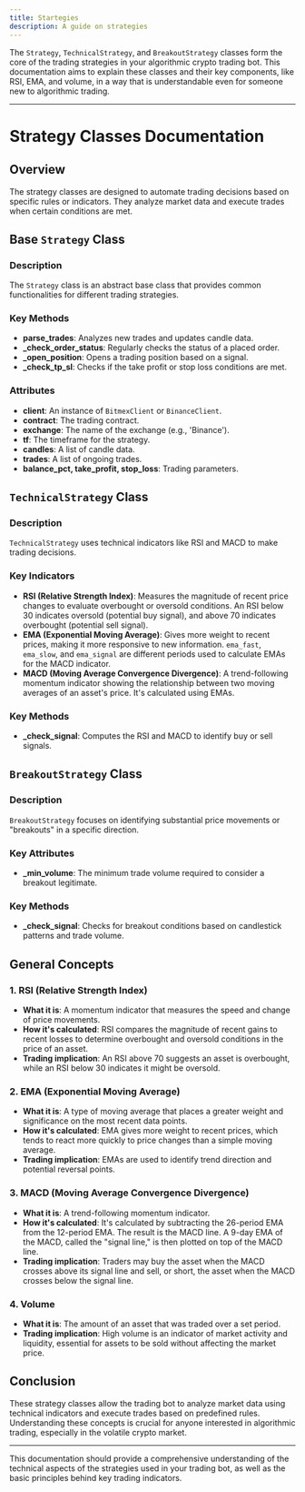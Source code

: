 ```yaml
---
title: Startegies
description: A guide on strategies
---
```


The `Strategy`, `TechnicalStrategy`, and `BreakoutStrategy` classes form the core of the trading strategies in your algorithmic crypto trading bot. This documentation aims to explain these classes and their key components, like RSI, EMA, and volume, in a way that is understandable even for someone new to algorithmic trading.

---

# Strategy Classes Documentation

## Overview

The strategy classes are designed to automate trading decisions based on specific rules or indicators. They analyze market data and execute trades when certain conditions are met.

## Base `Strategy` Class

### Description

The `Strategy` class is an abstract base class that provides common functionalities for different trading strategies.

### Key Methods

- **parse_trades**: Analyzes new trades and updates candle data.
- **\_check_order_status**: Regularly checks the status of a placed order.
- **\_open_position**: Opens a trading position based on a signal.
- **\_check_tp_sl**: Checks if the take profit or stop loss conditions are met.

### Attributes

- **client**: An instance of `BitmexClient` or `BinanceClient`.
- **contract**: The trading contract.
- **exchange**: The name of the exchange (e.g., 'Binance').
- **tf**: The timeframe for the strategy.
- **candles**: A list of candle data.
- **trades**: A list of ongoing trades.
- **balance_pct, take_profit, stop_loss**: Trading parameters.

## `TechnicalStrategy` Class

### Description

`TechnicalStrategy` uses technical indicators like RSI and MACD to make trading decisions.

### Key Indicators

- **RSI (Relative Strength Index)**: Measures the magnitude of recent price changes to evaluate overbought or oversold conditions. An RSI below 30 indicates oversold (potential buy signal), and above 70 indicates overbought (potential sell signal).
- **EMA (Exponential Moving Average)**: Gives more weight to recent prices, making it more responsive to new information. `ema_fast`, `ema_slow`, and `ema_signal` are different periods used to calculate EMAs for the MACD indicator.
- **MACD (Moving Average Convergence Divergence)**: A trend-following momentum indicator showing the relationship between two moving averages of an asset's price. It's calculated using EMAs.

### Key Methods

- **\_check_signal**: Computes the RSI and MACD to identify buy or sell signals.

## `BreakoutStrategy` Class

### Description

`BreakoutStrategy` focuses on identifying substantial price movements or "breakouts" in a specific direction.

### Key Attributes

- **\_min_volume**: The minimum trade volume required to consider a breakout legitimate.

### Key Methods

- **\_check_signal**: Checks for breakout conditions based on candlestick patterns and trade volume.

## General Concepts

### 1. RSI (Relative Strength Index)

- **What it is**: A momentum indicator that measures the speed and change of price movements.
- **How it's calculated**: RSI compares the magnitude of recent gains to recent losses to determine overbought and oversold conditions in the price of an asset.
- **Trading implication**: An RSI above 70 suggests an asset is overbought, while an RSI below 30 indicates it might be oversold.

### 2. EMA (Exponential Moving Average)

- **What it is**: A type of moving average that places a greater weight and significance on the most recent data points.
- **How it's calculated**: EMA gives more weight to recent prices, which tends to react more quickly to price changes than a simple moving average.
- **Trading implication**: EMAs are used to identify trend direction and potential reversal points.

### 3. MACD (Moving Average Convergence Divergence)

- **What it is**: A trend-following momentum indicator.
- **How it's calculated**: It's calculated by subtracting the 26-period EMA from the 12-period EMA. The result is the MACD line. A 9-day EMA of the MACD, called the "signal line," is then plotted on top of the MACD line.
- **Trading implication**: Traders may buy the asset when the MACD crosses above its signal line and sell, or short, the asset when the MACD crosses below the signal line.

### 4. Volume

- **What it is**: The amount of an asset that was traded over a set period.
- **Trading implication**: High volume is an indicator of market activity and liquidity, essential for assets to be sold without affecting the market price.

## Conclusion

These strategy classes allow the trading bot to analyze market data using technical indicators and execute trades based on predefined rules. Understanding these concepts is crucial for anyone interested in algorithmic trading, especially in the volatile crypto market.

---

This documentation should provide a comprehensive understanding of the technical aspects of the strategies used in your trading bot, as well as the basic principles behind key trading indicators.
